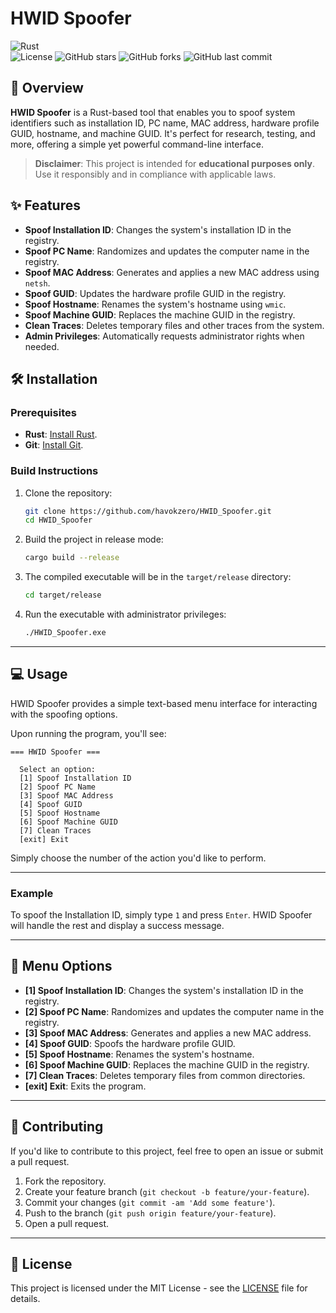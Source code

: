 # HWID Spoofer

![Rust](https://img.shields.io/badge/Rust-1.65.0-orange?style=flat-square&logo=rust)  
![License](https://img.shields.io/badge/license-MIT-green)
![GitHub stars](https://img.shields.io/github/stars/havokzero/HWID_Spoofer?style=flat-square)
![GitHub forks](https://img.shields.io/github/forks/havokzero/HWID_Spoofer?style=flat-square)
![GitHub last commit](https://img.shields.io/github/last-commit/havokzero/HWID_Spoofer?style=flat-square)

## 🚀 Overview

**HWID Spoofer** is a Rust-based tool that enables you to spoof system identifiers such as installation ID, PC name, MAC address, hardware profile GUID, hostname, and machine GUID. It's perfect for research, testing, and more, offering a simple yet powerful command-line interface.

> **Disclaimer**: This project is intended for **educational purposes only**. Use it responsibly and in compliance with applicable laws.

## ✨ Features

- **Spoof Installation ID**: Changes the system's installation ID in the registry.
- **Spoof PC Name**: Randomizes and updates the computer name in the registry.
- **Spoof MAC Address**: Generates and applies a new MAC address using `netsh`.
- **Spoof GUID**: Updates the hardware profile GUID in the registry.
- **Spoof Hostname**: Renames the system's hostname using `wmic`.
- **Spoof Machine GUID**: Replaces the machine GUID in the registry.
- **Clean Traces**: Deletes temporary files and other traces from the system.
- **Admin Privileges**: Automatically requests administrator rights when needed.

## 🛠️ Installation

### Prerequisites

- **Rust**: [Install Rust](https://www.rust-lang.org/tools/install).
- **Git**: [Install Git](https://git-scm.com).

### Build Instructions

1. Clone the repository:

    ```bash
    git clone https://github.com/havokzero/HWID_Spoofer.git  
    cd HWID_Spoofer
    ```

2. Build the project in release mode:

    ```bash
    cargo build --release
    ```

3. The compiled executable will be in the `target/release` directory:

    ```bash
    cd target/release
    ```

4. Run the executable with administrator privileges:

    ```bash
    ./HWID_Spoofer.exe
    ```

---

## 💻 Usage

HWID Spoofer provides a simple text-based menu interface for interacting with the spoofing options.

Upon running the program, you'll see:

```
=== HWID Spoofer ===

  Select an option:
  [1] Spoof Installation ID
  [2] Spoof PC Name
  [3] Spoof MAC Address
  [4] Spoof GUID
  [5] Spoof Hostname
  [6] Spoof Machine GUID
  [7] Clean Traces
  [exit] Exit
```

Simply choose the number of the action you'd like to perform.

---

### Example

To spoof the Installation ID, simply type `1` and press `Enter`. HWID Spoofer will handle the rest and display a success message.

---

## 🧰 Menu Options

- **[1] Spoof Installation ID**: Changes the system's installation ID in the registry.
- **[2] Spoof PC Name**: Randomizes and updates the computer name in the registry.
- **[3] Spoof MAC Address**: Generates and applies a new MAC address.
- **[4] Spoof GUID**: Spoofs the hardware profile GUID.
- **[5] Spoof Hostname**: Renames the system's hostname.
- **[6] Spoof Machine GUID**: Replaces the machine GUID in the registry.
- **[7] Clean Traces**: Deletes temporary files from common directories.
- **[exit] Exit**: Exits the program.

---

## 🤝 Contributing

If you'd like to contribute to this project, feel free to open an issue or submit a pull request.

1. Fork the repository.
2. Create your feature branch (`git checkout -b feature/your-feature`).
3. Commit your changes (`git commit -am 'Add some feature'`).
4. Push to the branch (`git push origin feature/your-feature`).
5. Open a pull request.

---

## 📜 License

This project is licensed under the MIT License - see the [LICENSE](LICENSE) file for details.
